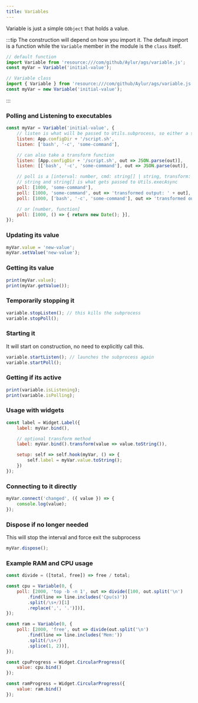 ```yaml
---
title: Variables
---
```


Variable is just a simple `GObject` that holds a value.

:::tip
The construction will depend on how you import it.
The default import is a function while the `Variable`
member in the module is the `class` itself.

```js
// default function
import Variable from 'resource:///com/github/Aylur/ags/variable.js';
const myVar = Variable('initial-value');

// Variable class
import { Variable } from 'resource:///com/github/Aylur/ags/variable.js';
const myVar = new Variable('initial-value');
```

:::

### Polling and Listening to executables

```js
const myVar = Variable('initial-value', {
    // listen is what will be passed to Utils.subprocess, so either a string or string[]
    listen: App.configDir + '/script.sh',
    listen: ['bash', '-c', 'some-command'],

    // can also take a transform function
    listen: [App.configDir + '/script.sh', out => JSON.parse(out)],
    listen: [['bash', '-c', 'some-command'], out => JSON.parse(out)],

    // poll is a [interval: number, cmd: string[] | string, transform: (string) => any]
    // string and string[] is what gets passed to Utils.execAsync
    poll: [1000, 'some-command'],
    poll: [1000, 'some-command', out => 'transformed output: ' + out],
    poll: [1000, ['bash', '-c', 'some-command'], out => 'transformed output: ' + out],

    // or [number, function]
    poll: [1000, () => { return new Date(); }],
});
```

### Updating its value

```js
myVar.value = 'new-value';
myVar.setValue('new-value');
```

### Getting its value

```js
print(myVar.value);
print(myVar.getValue());
```

### Temporarily stopping it

```js
variable.stopListen(); // this kills the subprocess
variable.stopPoll();
```

### Starting it

It will start on construction, no need to explicitly call this.

```js
variable.startListen(); // launches the subprocess again 
variable.startPoll();
```

### Getting if its active

```js
print(variable.isListening);
print(variable.isPolling);
```

### Usage with widgets

```js
const label = Widget.Label({
    label: myVar.bind(),

    // optional transform method
    label: myVar.bind().transform(value => value.toString()),

    setup: self => self.hook(myVar, () => {
        self.label = myVar.value.toString();
    })
});
```

### Connecting to it directly

```js
myVar.connect('changed', ({ value }) => {
    console.log(value);
});
```

### Dispose if no longer needed

This will stop the interval and force exit the subprocess

```js
myVar.dispose();
```

### Example RAM and CPU usage

```js
const divide = ([total, free]) => free / total;

const cpu = Variable(0, {
    poll: [2000, 'top -b -n 1', out => divide([100, out.split('\n')
        .find(line => line.includes('Cpu(s)'))
        .split(/\s+/)[1]
        .replace(',', '.')])],
});

const ram = Variable(0, {
    poll: [2000, 'free', out => divide(out.split('\n')
        .find(line => line.includes('Mem:'))
        .split(/\s+/)
        .splice(1, 2))],
});

const cpuProgress = Widget.CircularProgress({
    value: cpu.bind()
});

const ramProgress = Widget.CircularProgress({
    value: ram.bind()
});
```
